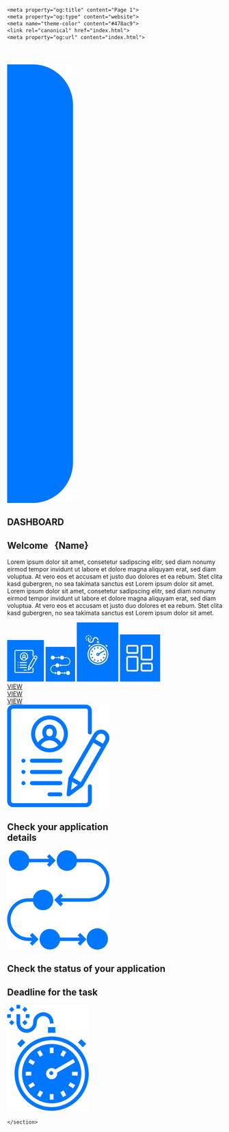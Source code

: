 <!DOCTYPE html>
<html style="font-size: 16px;">
  <head>
    <meta name="viewport" content="width=device-width, initial-scale=1.0">
    <meta charset="utf-8">
    <meta name="keywords" content="INTUITIVE">
    <meta name="description" content="">
    <meta name="page_type" content="np-template-header-footer-from-plugin">
    <title>Page 1</title>
    <link rel="stylesheet" href="nicepage.css" media="screen">
<link rel="stylesheet" href="Page-1.css" media="screen">
    <script class="u-script" type="text/javascript" src="jquery.js" defer=""></script>
    <script class="u-script" type="text/javascript" src="nicepage.js" defer=""></script>
    <meta name="generator" content="Nicepage 3.0.9, nicepage.com">
    <link id="u-theme-google-font" rel="stylesheet" href="https://fonts.googleapis.com/css?family=Roboto:100,100i,300,300i,400,400i,500,500i,700,700i,900,900i|Open+Sans:300,300i,400,400i,600,600i,700,700i,800,800i">
    <link id="u-page-google-font" rel="stylesheet" href="https://fonts.googleapis.com/css?family=Open+Sans:300,300i,400,400i,600,600i,700,700i,800,800i|Montserrat:100,100i,200,200i,300,300i,400,400i,500,500i,600,600i,700,700i,800,800i,900,900i">
    
  
    <meta property="og:title" content="Page 1">
    <meta property="og:type" content="website">
    <meta name="theme-color" content="#478ac9">
    <link rel="canonical" href="index.html">
    <meta property="og:url" content="index.html">
  </head>
  <body data-home-page="Page-1.html" data-home-page-title="Page 1" class="u-body"><header class="u-align-left u-clearfix u-header u-header" id="sec-a360"><div class="u-clearfix u-sheet u-sheet-1"></div></header>
    <section class="u-align-center u-clearfix u-white u-section-1" id="carousel_b908">
      <img src="images/rectangle1.png" alt="" class="u-image u-image-round u-radius-47 u-image-1" data-image-width="326" data-image-height="2160">
      <h1 class="u-custom-font u-font-open-sans u-text u-text-grey-80 u-title u-text-1">DASHBOARD</h1>
      <div class="u-border-3 u-border-palette-1-base u-line u-line-horizontal u-line-1"></div>
      <h2 class="u-custom-font u-font-open-sans u-text u-text-2">Welcome&nbsp; &nbsp;{Name}</h2>
      <p class="u-align-left u-custom-font u-font-montserrat u-text u-text-grey-75 u-text-3">Lorem ipsum dolor sit amet, consetetur sadipscing elitr, sed diam nonumy eirmod tempor invidunt ut labore et dolore magna aliquyam erat, sed diam voluptua. At vero eos et accusam et justo duo dolores et ea rebum. Stet clita kasd gubergren, no sea takimata sanctus est Lorem ipsum dolor sit amet. Lorem ipsum dolor sit amet, consetetur sadipscing elitr, sed diam nonumy eirmod tempor invidunt ut labore et dolore magna aliquyam erat, sed diam voluptua. At vero eos et accusam et justo duo dolores et ea rebum. Stet clita kasd gubergren, no sea takimata sanctus est Lorem ipsum dolor sit amet.</p>
      <a href="#"><img src="images/1.JPG" alt="" class="u-image u-image-default u-preserve-proportions u-image-2" data-image-width="86" data-image-height="97"></a>
      <a href="#"><img src="images/2.JPG" alt="" class="u-image u-image-default u-preserve-proportions u-image-3" data-image-width="69" data-image-height="81"></a>
      <a href="#"><img src="images/3.JPG" alt="" class="u-image u-image-default u-preserve-proportions u-image-4" data-image-width="97" data-image-height="138"></a>
      <a href="#"><img src="images/4.JPG" alt="" class="u-image u-image-default u-preserve-proportions u-image-5" data-image-width="94" data-image-height="110"></a>
      <div class="u-list u-repeater u-list-1">
        <div class="u-border-2 u-border-palette-2-light-2 u-container-style u-list-item u-radius-9 u-repeater-item u-shape-round u-white u-list-item-1">
          <div class="u-container-layout u-similar-container u-valign-bottom-lg u-valign-bottom-md u-valign-bottom-xl u-container-layout-1">
            <a href="https://nicepage.com" class="u-border-2 u-border-palette-1-base u-btn u-btn-round u-button-style u-radius-29 u-text-palette-1-base u-white u-btn-1">VIEW</a>
          </div>
        </div>
        <div class="u-border-2 u-border-palette-2-light-2 u-container-style u-list-item u-radius-9 u-repeater-item u-shape-round u-video-cover u-white u-list-item-2">
          <div class="u-container-layout u-similar-container u-valign-bottom-lg u-valign-bottom-md u-valign-bottom-xl u-container-layout-2">
            <a href="https://nicepage.com/joomla-templates" class="u-border-2 u-border-palette-1-base u-btn u-btn-round u-button-style u-radius-29 u-text-palette-1-base u-white u-btn-2">VIEW</a>
          </div>
        </div>
        <div class="u-border-2 u-border-palette-2-light-2 u-container-style u-list-item u-radius-9 u-repeater-item u-shape-round u-video-cover u-white u-list-item-3">
          <div class="u-container-layout u-similar-container u-valign-bottom-lg u-valign-bottom-md u-valign-bottom-xl u-container-layout-3">
            <a href="https://nicepage.com/website-templates" class="u-border-2 u-border-palette-1-base u-btn u-btn-round u-button-style u-radius-29 u-text-palette-1-base u-white u-btn-3">VIEW</a>
          </div>
        </div>
      </div>
      <img src="images/resume1.png" alt="" class="u-image u-image-default u-preserve-proportions u-image-6" data-image-width="240" data-image-height="240">
      <h2 class="u-text u-text-4">Check your application<br>details
      </h2>
      <img src="images/process1.png" alt="" class="u-image u-image-default u-preserve-proportions u-image-7" data-image-width="240" data-image-height="232">
      <h2 class="u-text u-text-5">Check the status of your application</h2>
      <h2 class="u-text u-text-6">Deadline for the task</h2>
      <img src="images/solid1.png" alt="" class="u-image u-image-default u-preserve-proportions u-image-8" data-image-width="191" data-image-height="248">
    </section>
    
    
    
    </section>
  </body>
</html>